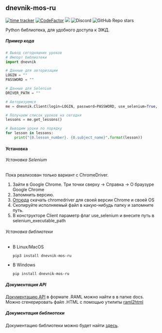 ## dnevnik-mos-ru
[![time tracker](https://wakatime.com/badge/github/IvanProgramming/dnevnik_mos_ru.svg)](https://wakatime.com/badge/github/IvanProgramming/dnevnik_mos_ru)
[![CodeFactor](https://www.codefactor.io/repository/github/ivanprogramming/dnevnik_mos_ru/badge)](https://www.codefactor.io/repository/github/ivanprogramming/dnevnik_mos_ru)
[![](https://tokei.rs/b1/github/XAMPPRocky/tokei)](https://github.com/IvanProgramming/dnevnik_mos_ru)
![Discord](https://img.shields.io/discord/799693120358711356)
![GitHub Repo stars](https://img.shields.io/github/stars/IvanProgramming/dnevnik_mos_ru?style=social)

Python библиотека, для удобного доступа к ЭЖД.

##### Пример кода
```python
# Вывод сегодняшних уроков
# Импорт библиотеки
import dnevnik

# Данные для авторизации
LOGIN = ""
PASSWORD = ""

# Данные для Selenium
DRIVER_PATH = ""

# Авторизуемся
me = dnevnik.Client(login=LOGIN, password=PASSWORD, use_selenium=True, selenium_executable_path=DRIVER_PATH)

# Получаем список уроков на сегодня
lessons = me.get_lessons()

# Выводим уроки по порядку
for lesson in lessons:
    print("{0.lesson_number}. {0.subject_name}".format(lesson))
```
#### Установка

###### Установка Selenium
Пока реализован только вариант с ChromeDriver.
1. Зайти в Google Chrome. Три точки сверху -> Справка -> О браузуре Google Chrome
2. Запомнить версию.
3. [Отсюда](https://chromedriver.chromium.org/) скачать chromedriver для своей версии Chrome и своей OS
4. Скопируйте исполняемый файл в какую-нибудь папку и запомните путь.
5. В конструкторе Client параметр флаг use_selenium и внесите путь в selenium_executable_path

###### Установка библиотеки

- В Linux/MacOS 
    ```
    pip3 install dnevnik-mos-ru
    ``` 
- В Windows
    ```
    pip install dnevnik-mos-ru
    ``` 
 
##### Документация API
[Документацию API](/docs/API.raml) в формате .RAML можно найти в в папке docs. Можно сгенерировать файл .HTML с помощью
утилиты [raml2html](https://github.com/raml2html/raml2html)

##### Документация библиотеки
Документацию библиотеки можно будет найти [здесь](https://dnevnik.readthedocs.io/en/latest/). 


